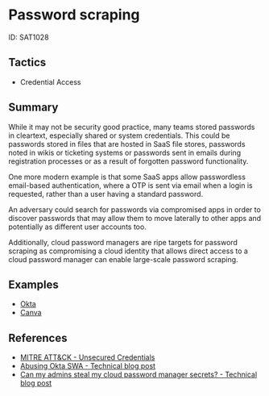 # Password scraping
ID: SAT1028

## Tactics
* Credential Access

## Summary

While it may not be security good practice, many teams stored passwords in cleartext, especially shared or system credentials. This could be passwords stored in files that are hosted in SaaS file stores, passwords noted in wikis or ticketing systems or passwords sent in emails during registration processes or as a result of forgotten password functionality.

One more modern example is that some SaaS apps allow passwordless email-based authentication, where a OTP is sent via email when a login is requested, rather than a user having a standard password.

An adversary could search for passwords via compromised apps in order to discover passwords that may allow them to move laterally to other apps and potentially as different user accounts too.

Additionally, cloud password managers are ripe targets for password scraping as compromising a cloud identity that allows direct access to a cloud password manager can enable large-scale password scraping.


## Examples
* [Okta](examples/okta.md)
* [Canva](examples/canva.md)


## References
* [MITRE ATT&CK - Unsecured Credentials](https://attack.mitre.org/techniques/T1552/)
* [Abusing Okta SWA - Technical blog post](https://pushsecurity.com/blog/okta-swa/)
* [Can my admins steal my cloud password manager secrets? - Technical blog post](https://pushsecurity.com/blog/can-my-admins-steal-my-cloud-password-manager-secrets/)
